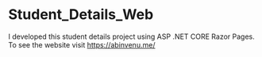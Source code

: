 # Student_Details_Web
I developed this student details project using ASP .NET CORE Razor Pages. To see the website visit https://abinvenu.me/
